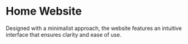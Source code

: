 # Home Website

Designed with a minimalist approach, the website features an intuitive interface that ensures clarity and ease of use.
